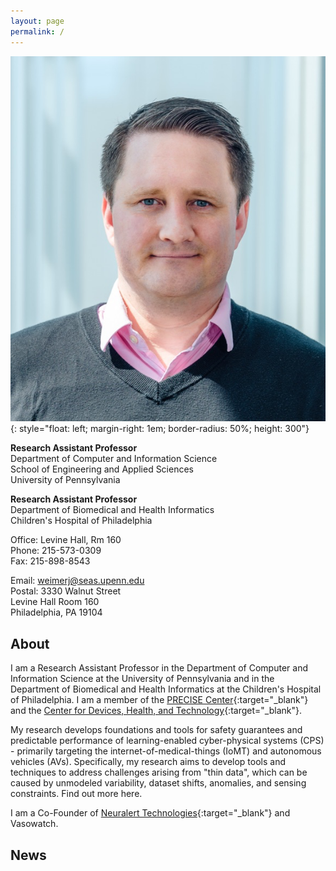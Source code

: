 ```yaml
---
layout: page
permalink: /
---
```


![James Weimer](images/weimer-small.png  "James Weimer"){: style="float: left; margin-right: 1em; border-radius: 50%; height: 300"}

**Research Assistant Professor**  
Department of Computer and Information Science  
School of Engineering and Applied Sciences  
University of Pennsylvania  

**Research Assistant Professor**  
Department of Biomedical and Health Informatics  
Children's Hospital of Philadelphia  

Office: Levine Hall, Rm 160  
Phone: 215-573-0309  
Fax: 215-898-8543  

Email: weimerj@seas.upenn.edu  
Postal: 3330 Walnut Street  
 	Levine Hall Room 160  
 	Philadelphia, PA 19104  


## About

I am a Research Assistant Professor in the Department of Computer and Information Science at the 
University of Pennsylvania and in the Department of Biomedical and Health Informatics at the 
Children's Hospital of Philadelphia. 
I am a member of the [PRECISE Center](https://precise.seas.upenn.edu/){:target="_blank"} 
and the [Center for Devices, Health, and Technology](https://healthtech.upenn.edu/){:target="_blank"}.

My research develops foundations and tools for safety guarantees and predictable performance of 
learning-enabled cyber-physical systems (CPS) - primarily targeting the internet-of-medical-things (IoMT) and
autonomous vehicles (AVs). Specifically, my research aims to develop tools and techniques to address 
challenges arising from "thin data", which can be caused by unmodeled variability, dataset shifts, 
anomalies, and sensing constraints. Find out more here. 

I am a Co-Founder of 
[Neuralert Technologies](https://neuralerttechnologies.com/){:target="_blank"} 
and Vasowatch.


## News
